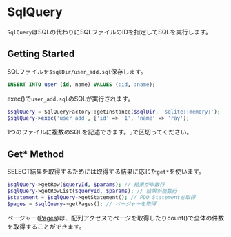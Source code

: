 # SqlQuery

`SqlQuery`はSQLの代わりにSQLファイルのIDを指定してSQLを実行します。

## Getting Started

SQLファイルを`$sqlDir/user_add.sql`保存します。

```sql
INSERT INTO user (id, name) VALUES (:id, :name);
```

exec()で`user_add.sql`のSQLが実行されます。

```php
$sqlQuery = SqlQueryFactory::getInstance($sqlDir, 'sqlite::memory:');
$sqlQuery->exec('user_add', ['id' => '1', 'name' => 'ray');
```

1つのファイルに複数のSQLを記述できます。`;`で区切ってください。

## Get* Method

SELECT結果を取得するためには取得する結果に応じた`get*`を使います。

```php
$sqlQuery->getRow($queryId, $params); // 結果が単数行
$sqlQuery->getRowList($queryId, $params); // 結果が複数行
$statement = $sqlQuery->getStatement(); // PDO Statementを取得
$pages = $sqlQuery->getPages(); // ページャーを取得
```
ページャー([Pages](Page.md))は、配列アクセスでページを取得したりcount()で全体の件数を取得することができます。
